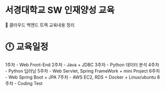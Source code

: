 # 서경대학교 SW 인재양성 교육
📖 클라우드 백엔드 트랙 교육내용 정리

# 🕛 교육일정
1주차 - Web Front-End
2주차 - Java + JDBC 
3주차 - Python 데이터 분석
4주차 - Python 딥러닝
5주차 - Web Servlet, Spring FrameWork + mini Project
6주차 - Web Spring Boot + JPA 
7주차 - AWS EC2, RDS + Docker + Linux/ubuntu
8주차 - Coding Test 
